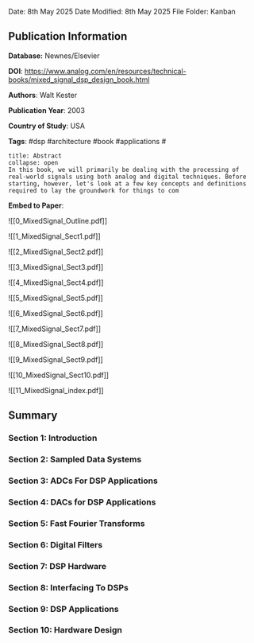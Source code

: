 Date: 8th May 2025
Date Modified: 8th May 2025
File Folder: Kanban
## Publication Information

**Database:** Newnes/Elsevier

**DOI**: https://www.analog.com/en/resources/technical-books/mixed_signal_dsp_design_book.html

**Authors**: Walt Kester 

**Publication Year**: 2003

**Country of Study**: USA

**Tags**: #dsp #architecture #book #applications #

```ad-abstract
title: Abstract
collapse: open
In this book, we will primarily be dealing with the processing of real-world signals using both analog and digital techniques. Before starting, however, let's look at a few key concepts and definitions required to lay the groundwork for things to com
```

**Embed to Paper**:

![[0_MixedSignal_Outline.pdf]]

![[1_MixedSignal_Sect1.pdf]]

![[2_MixedSignal_Sect2.pdf]]

![[3_MixedSignal_Sect3.pdf]]

![[4_MixedSignal_Sect4.pdf]]

![[5_MixedSignal_Sect5.pdf]]

![[6_MixedSignal_Sect6.pdf]]

![[7_MixedSignal_Sect7.pdf]]

![[8_MixedSignal_Sect8.pdf]]

![[9_MixedSignal_Sect9.pdf]]

![[10_MixedSignal_Sect10.pdf]]

![[11_MixedSignal_index.pdf]]
## Summary

### Section 1: Introduction

### Section 2: Sampled Data Systems

### Section 3: ADCs For DSP Applications

### Section 4: DACs for DSP Applications

### Section 5: Fast Fourier Transforms

### Section 6: Digital Filters

### Section 7: DSP Hardware

### Section 8: Interfacing To DSPs

### Section 9: DSP Applications

### Section 10: Hardware Design



